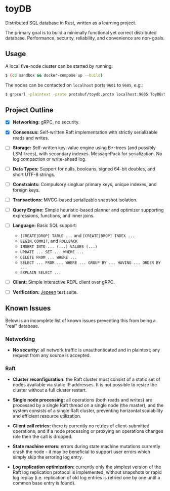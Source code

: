 # toyDB

Distributed SQL database in Rust, written as a learning project.

The primary goal is to build a minimally functional yet correct distributed database. Performance, security, reliability, and convenience are non-goals.

## Usage

A local five-node cluster can be started by running:

```sh
$ (cd sandbox && docker-compose up --build)
```

The nodes can be contacted on `localhost` ports `9601` to `9605`, e.g.:

```sh
$ grpcurl -plaintext -proto protobuf/toydb.proto localhost:9605 ToyDB/Status
```

## Project Outline

- [x] **Networking:** gRPC, no security.

- [x] **Consensus:** Self-written Raft implementation with strictly serializable reads and writes.

- [ ] **Storage:** Self-written key-value engine using B+-trees (and possibly LSM-trees), with secondary indexes. MessagePack for serialization. No log compaction or write-ahead log.

- [ ] **Data Types:** Support for nulls, booleans, signed 64-bit doubles, and short UTF-8 strings.

- [ ] **Constraints:** Compulsory singluar primary keys, unique indexes, and foreign keys.

- [ ] **Transactions:** MVCC-based serializable snapshot isolation.

- [ ] **Query Engine:** Simple heuristic-based planner and optimizer supporting expressions, functions, and inner joins.

- [ ] **Language:** Basic SQL support:

  * `[CREATE|DROP] TABLE ...` and `[CREATE|DROP] INDEX ...`
  * `BEGIN`, `COMMIT`, and `ROLLBACK`
  * `INSERT INTO ... (...) VALUES (...)`
  * `UPDATE ... SET ... WHERE ...`
  * `DELETE FROM ... WHERE ...`
  * `SELECT ... FROM ... WHERE ... GROUP BY ... HAVING ... ORDER BY ...`
  * `EXPLAIN SELECT ...`

- [ ] **Client:** Simple interactive REPL client over gRPC.

- [ ] **Verification:** [Jepsen](https://github.com/jepsen-io/jepsen) test suite.

## Known Issues

Below is an incomplete list of known issues preventing this from being a "real" database.

### Networking

* **No security:** all network traffic is unauthenticated and in plaintext; any request from any source is accepted.

### Raft

* **Cluster reconfiguration:** the Raft cluster must consist of a static set of nodes available via static IP addresses. It is not possible to resize the cluster without a full cluster restart.

* **Single node processing:** all operations (both reads and writes) are processed by a single Raft thread on a single node (the master), and the system consists of a single Raft cluster, preventing horizontal scalability and efficient resource utilization.

* **Client call retries:** there is currently no retries of client-submitted operations, and if a node processing or proxying an operations changes role then the call is dropped.

* **State machine errors:** errors during state machine mutations currently crash the node - it may be beneficial to support user errors which simply skip the erroring log entry.

* **Log replication optimization:** currently only the simplest version of the Raft log replication protocol is implemented, without snapshots or rapid log replay (i.e. replication of old log entries is retried one by one until a common base entry is found).